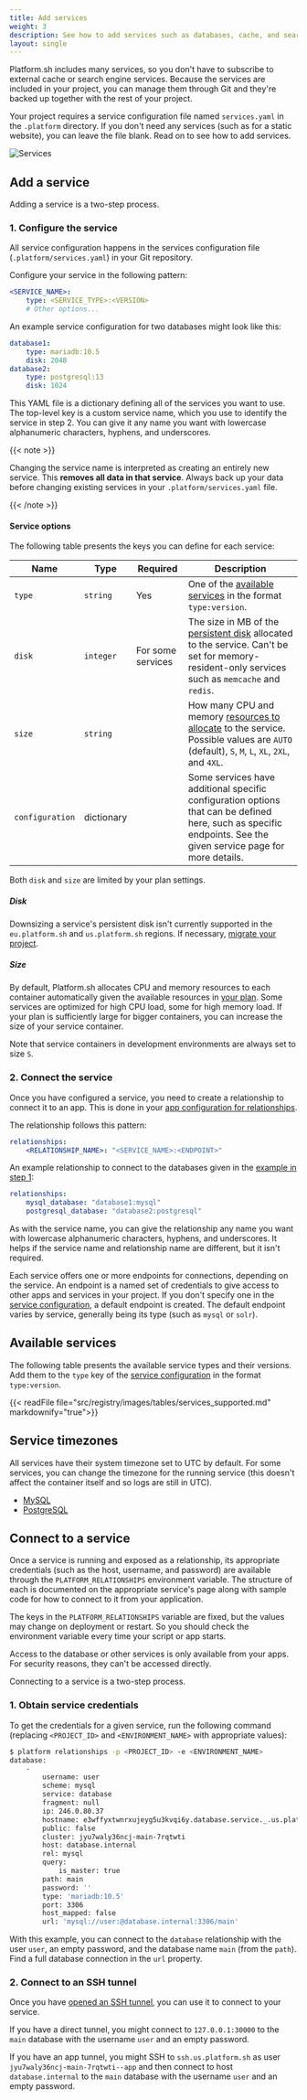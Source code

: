 ```yaml
---
title: Add services
weight: 3
description: See how to add services such as databases, cache, and search engines and configure them to suit your needs.
layout: single
---
```


Platform.sh includes many services, so you don't have to subscribe to external cache or search engine services.
Because the services are included in your project, you can manage them through Git
and they're backed up together with the rest of your project.

Your project requires a service configuration file named `services.yaml` in the `.platform` directory.
If you don't need any services (such as for a static website), you can leave the file blank.
Read on to see how to add services.

![Services](/images/management-console/relationships.png "0.50")

## Add a service

Adding a service is a two-step process.

### 1. Configure the service

All service configuration happens in the services configuration file (`.platform/services.yaml`) in your Git repository.

Configure your service in the following pattern:

```yaml {location=".platform/services.yaml"}
<SERVICE_NAME>:
    type: <SERVICE_TYPE>:<VERSION>
    # Other options...
```

An example service configuration for two databases might look like this:

```yaml {location=".platform/services.yaml"}
database1:
    type: mariadb:10.5
    disk: 2048
database2:
    type: postgresql:13
    disk: 1024
```

This YAML file is a dictionary defining all of the services you want to use.
The top-level key is a custom service name, which you use to identify the service in step 2.
You can give it any name you want with lowercase alphanumeric characters, hyphens, and underscores.

{{< note >}}

Changing the service name is interpreted as creating an entirely new service.
This **removes all data in that service**.
Always back up your data before changing existing services in your `.platform/services.yaml` file.

{{< /note >}}

#### Service options

The following table presents the keys you can define for each service:

| Name            | Type        | Required          | Description |
| --------------- | ----------- | ----------------- | ----------- |
| `type`          | `string`    | Yes               | One of the [available services](#available-services) in the format `type:version`. |
| `disk`          | `integer`   | For some services | The size in MB of the [persistent disk](#disk) allocated to the service. Can't be set for memory-resident-only services such as `memcache` and `redis`. |
| `size`          | `string`    |                   | How many CPU and memory [resources to allocate](#size) to the service. Possible values are `AUTO` (default), `S`, `M`, `L`, `XL`, `2XL`, and `4XL`. |
| `configuration` | dictionary  |                   | Some services have additional specific configuration options that can be defined here, such as specific endpoints. See the given service page for more details. |

Both `disk` and `size` are limited by your plan settings.

##### Disk

Downsizing a service's persistent disk isn't currently supported
in the `eu.platform.sh` and `us.platform.sh` regions.
If necessary, [migrate your project](../../guides/general/region-migration.md).

##### Size

By default, Platform.sh allocates CPU and memory resources to each container automatically
given the available resources in [your plan](../../overview/pricing/_index.md).
Some services are optimized for high CPU load, some for high memory load.
If your plan is sufficiently large for bigger containers, you can increase the size of your service container.

Note that service containers in development environments are always set to size `S`.

### 2. Connect the service

Once you have configured a service, you need to create a relationship to connect it to an app.
This is done in your [app configuration for relationships](../app/app-reference.md#relationships).

The relationship follows this pattern:

```yaml {location=".platform/services.yaml"}
relationships:
    <RELATIONSHIP_NAME>: "<SERVICE_NAME>:<ENDPOINT>"
```

An example relationship to connect to the databases given in the [example in step 1](#1-configure-the-service):

```yaml {location=".platform/services.yaml"}
relationships:
    mysql_database: "database1:mysql"
    postgresql_database: "database2:postgresql"
```

As with the service name, you can give the relationship any name you want
with lowercase alphanumeric characters, hyphens, and underscores.
It helps if the service name and relationship name are different, but it isn't required.

Each service offers one or more endpoints for connections, depending on the service.
An endpoint is a named set of credentials to give access to other apps and services in your project.
If you don't specify one in the [service configuration](#service-options), a default endpoint is created.
The default endpoint varies by service, generally being its type (such as `mysql` or `solr`).

## Available services

The following table presents the available service types and their versions.
Add them to the `type` key of the [service configuration](#1-configure-the-service) in the format `type:version`.

<!-- To update the versions in this table, use docs/data/registry.json -->
{{< readFile file="src/registry/images/tables/services_supported.md" markdownify="true">}}

## Service timezones

All services have their system timezone set to UTC by default.
For some services, you can change the timezone for the running service
(this doesn't affect the container itself and so logs are still in UTC).

* [MySQL](./mysql/_index.md#service-timezone)
* [PostgreSQL](./postgresql.md#service-timezone)

## Connect to a service

Once a service is running and exposed as a relationship,
its appropriate credentials (such as the host, username, and password) are available through the `PLATFORM_RELATIONSHIPS` environment variable.
The structure of each is documented on the appropriate service's page along with sample code for how to connect to it from your application.

The keys in the `PLATFORM_RELATIONSHIPS` variable are fixed, but the values may change on deployment or restart.
So you should check the environment variable every time your script or app starts.

Access to the database or other services is only available from your apps.
For security reasons, they can't be accessed directly.

Connecting to a service is a two-step process.

### 1. Obtain service credentials

To get the credentials for a given service, run the following command
(replacing `<PROJECT_ID>` and `<ENVIRONMENT_NAME>` with appropriate values):

```bash
$ platform relationships -p <PROJECT_ID> -e <ENVIRONMENT_NAME>
database:
    -
        username: user
        scheme: mysql
        service: database
        fragment: null
        ip: 246.0.80.37
        hostname: e3wffyxtwnrxujeyg5u3kvqi6y.database.service._.us.platformsh.site
        public: false
        cluster: jyu7waly36ncj-main-7rqtwti
        host: database.internal
        rel: mysql
        query:
            is_master: true
        path: main
        password: ''
        type: 'mariadb:10.5'
        port: 3306
        host_mapped: false
        url: 'mysql://user:@database.internal:3306/main'
```

With this example, you can connect to the `database` relationship
with the user `user`, an empty password, and the database name `main` (from the `path`).
Find a full database connection in the `url` property.

### 2. Connect to an SSH tunnel

Once you have [opened an SSH tunnel](../../development/ssh/_index.md#connect-to-services),
you can use it to connect to your service.

If you have a direct tunnel,
you might connect to `127.0.0.1:30000` to the `main` database with the username `user` and an empty password.

If you have an app tunnel, you might SSH to `ssh.us.platform.sh` as user `jyu7waly36ncj-main-7rqtwti--app`
and then connect to host `database.internal` to the `main` database with the username `user` and an empty password.
